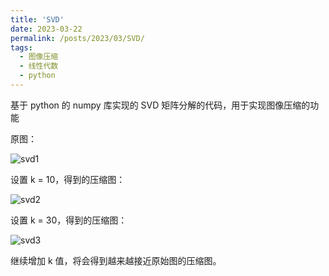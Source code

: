 ```yaml
---
title: 'SVD'
date: 2023-03-22
permalink: /posts/2023/03/SVD/
tags:
  - 图像压缩
  - 线性代数
  - python
---
```


基于 python 的 numpy 库实现的 SVD 矩阵分解的代码，用于实现图像压缩的功能

原图：

![svd1](https://user-images.githubusercontent.com/64770184/227115312-2c932a7e-3a37-4d00-8c7f-d7e48edabd34.png)

设置 k = 10，得到的压缩图：

![svd2](https://user-images.githubusercontent.com/64770184/227115349-682efa3e-a560-4bdb-bf47-060362a1a40a.png)

设置 k = 30，得到的压缩图：

![svd3](https://user-images.githubusercontent.com/64770184/227115391-fbdb896f-6db3-4c3b-ac66-de89518da0d6.png)

继续增加 k 值，将会得到越来越接近原始图的压缩图。

